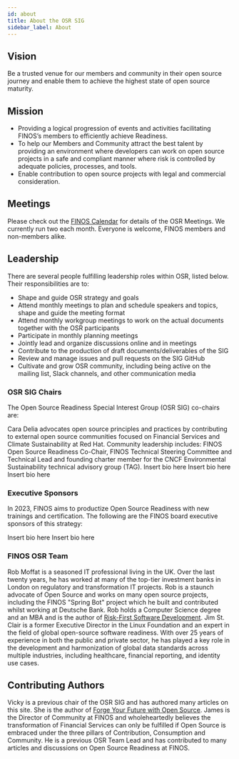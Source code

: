 ```yaml
---
id: about
title: About the OSR SIG
sidebar_label: About
---
```


## Vision

Be a trusted venue for our members and community in their open source journey and enable them to achieve the highest state of open source maturity.

## Mission

- Providing a logical progression of events and activities facilitating FINOS’s members to efficiently achieve Readiness.
- To help our Members and Community attract the best talent by providing an environment where developers can work on open source projects in a safe and compliant manner where risk is controlled by adequate policies, processes, and tools.
- Enable contribution to open source projects with legal and commercial consideration.

## Meetings

Please check out the [FINOS Calendar](https://calendar.google.com/calendar/embed?src=finos.org_fac8mo1rfc6ehscg0d80fi8jig%40group.calendar.google.com&ctz=America%2FNew_York) for details of the OSR Meetings.  We currently run two each month.  Everyone is welcome, FINOS members and non-members alike.

## Leadership

There are several people fulfilling leadership roles within OSR, listed below.  Their responsibilities are to:

- Shape and guide OSR strategy and goals
- Attend monthly meetings to plan and schedule speakers and topics, shape and guide the meeting format
- Attend monthly workgroup meetings to work on the actual documents together with the OSR participants
- Participate in monthly planning meetings
- Jointly lead and organize discussions online and in meetings
- Contribute to the production of draft documents/deliverables of the SIG
- Review and manage issues and pull requests on the SIG GitHub
- Cultivate and grow OSR community, including being active on the mailing list, Slack channels, and other communication media

### OSR SIG Chairs

The Open Source Readiness Special Interest Group (OSR SIG) co-chairs are:

<Bio name="Cara Delia" organisation="Red Hat" image="/img/people/cara-delia.jpeg">
Cara Delia advocates open source principles and practices by contributing to external open source communities focused on Financial Services and Climate Sustainability at Red Hat. Community leadership includes: FINOS Open Source Readiness Co-Chair, FINOS Technical Steering Committee and Technical Lead and founding charter member for the CNCF Environmental Sustainability technical advisory group (TAG).
</Bio>

<Bio name="Brittany Istenes" organisation="Fannie Mae" image="/img/people/brittany-istenes.jpeg">
Insert bio here
</Bio>

<Bio name="Elspeth Minty" organisation="RBC" image="/img/people/elspeth-minty.jpeg">
Insert bio here
</Bio>

<Bio name="Peter Smulovics" organisation="Morgan Stanley" image="/img/people/peter-smulovics.jpeg">
Insert bio here
</Bio>

### Executive Sponsors

In 2023, FINOS aims to productize Open Source Readiness with new trainings and certification.  The following are the FINOS board executive sponsors of this strategy:

<Bio name="Rhyddian Olds" organisation="Citi" image="/img/people/no-headshot.png">
Insert bio here
</Bio>

<Bio name="Chris Stevenson" organisation="UBS" image="/img/people/chris-stevenson.jpeg">
Insert bio here
</Bio>

### FINOS OSR Team

<Bio name="Rob Moffat" image="/img/people/rob-moffat.jpeg" organisation="FINOS">
Rob Moffat is a seasoned IT professional living in the UK. Over the last twenty years, he has worked at many of the top-tier investment banks in London on regulatory and transformation IT projects. Rob is a staunch advocate of Open Source and works on many open source projects, including the FINOS "Spring Bot" project which he built and contributed whilst working at Deutsche Bank.  Rob holds a Computer Science degree and an MBA and is the author of <a href="https://www.amazon.co.uk/Risk-First-Software-Development-1-Menagerie/dp/1717491855">Risk-First Software Development</a>.
</Bio>

<Bio name="Jim StClair" image="/img/people/jim-stclair.jpeg" organisation="FINOS">
Jim St. Clair is a former Executive Director in the Linux Foundation and an expert in the field of global open-source software readiness. With over 25 years of experience in both the public and private sector, he has played a key role in the development and harmonization of global data standards across multiple industries, including healthcare, financial reporting, and identity use cases.
</Bio>

## Contributing Authors


<Bio name="Vicky Brasseur" image="/img/people/vicky-brasseur.jpeg" organisation="Wipro">
Vicky is a previous chair of the OSR SIG and has authored many articles on this site.   She is the author of <a href="https://fossforge.com">Forge Your Future with Open Source</a>.
</Bio>

<Bio name="James McLeod" image="/img/people/james-mcleod.jpeg" organisation="FINOS">
James is the Director of Community at FINOS and wholeheartedly believes the transformation of Financial Services can only be fulfilled if Open Source is embraced under the three pillars of Contribution, Consumption and Community.  He is a previous OSR Team Lead and has contributed to many articles and discussions on Open Source Readiness at FINOS.
</Bio>
